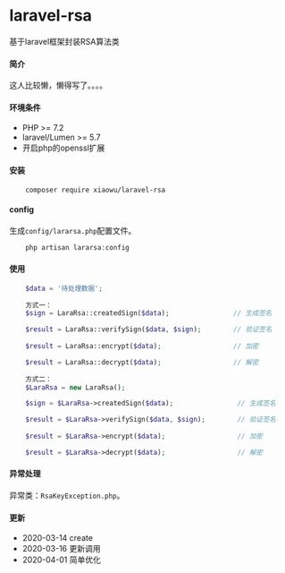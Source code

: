 # laravel-rsa
基于laravel框架封装RSA算法类

#### 简介
这人比较懒，懒得写了。。。。

#### 环境条件
 - PHP >= 7.2
 - laravel/Lumen >= 5.7
 - 开启php的openssl扩展

#### 安装
```composer
    composer require xiaowu/laravel-rsa
```

#### config
生成`config/lararsa.php`配置文件。
```php
    php artisan lararsa:config
```
#### 使用
```php
    $data = '待处理数据';
   
    方式一：
    $sign = LaraRsa::createdSign($data);                // 生成签名

    $result = LaraRsa::verifySign($data, $sign);        // 验证签名
    
    $result = LaraRsa::encrypt($data);                  // 加密

    $result = LaraRsa::decrypt($data);                  // 解密
    
    方式二：
    $LaraRsa = new LaraRsa();

    $sign = $LaraRsa->createdSign($data);                // 生成签名

    $result = $LaraRsa->verifySign($data, $sign);        // 验证签名
    
    $result = $LaraRsa->encrypt($data);                  // 加密

    $result = $LaraRsa->decrypt($data);                  // 解密

```

#### 异常处理
异常类：`RsaKeyException.php`。

#### 更新
- 2020-03-14 create
- 2020-03-16 更新调用
- 2020-04-01 简单优化